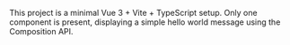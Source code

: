 <!-- Use this file to provide workspace-specific custom instructions to Copilot. For more details, visit https://code.visualstudio.com/docs/copilot/copilot-customization#_use-a-githubcopilotinstructionsmd-file -->

This project is a minimal Vue 3 + Vite + TypeScript setup. Only one component is present, displaying a simple hello world message using the Composition API.
